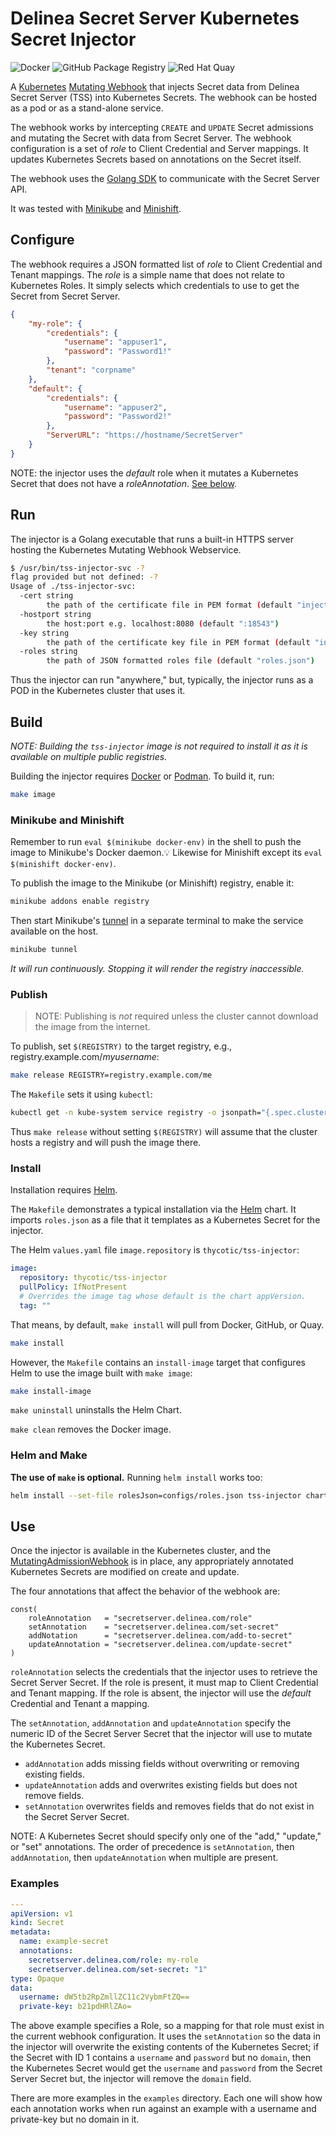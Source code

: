 # Delinea Secret Server Kubernetes Secret Injector

![Docker](https://github.com/DelineaXPM/tss-k8s/workflows/Docker/badge.svg)
![GitHub Package Registry](https://github.com/DelineaXPM/tss-k8s/workflows/GitHub%20Package%20Registry/badge.svg)
![Red Hat Quay](https://github.com/DelineaXPM/tss-k8s/workflows/Red%20Hat%20Quay/badge.svg)

A [Kubernetes](https://kubernetes.io/)
[Mutating Webhook](https://kubernetes.io/docs/reference/access-authn-authz/extensible-admission-controllers/#admission-webhooks)
that injects Secret data from Delinea Secret Server (TSS) into Kubernetes Secrets.
The webhook can be hosted as a pod or as a stand-alone service.

The webhook works by intercepting `CREATE` and `UPDATE` Secret admissions and mutating the Secret with data from Secret Server.
The webhook configuration is a set of _role_ to Client Credential and Server mappings.
It updates Kubernetes Secrets based on annotations on the Secret itself.

The webhook uses the [Golang SDK](https://github.com/DelineaXPM/tss-sdk-go) to communicate with the Secret Server API.

It was tested with [Minikube](https://minikube.sigs.k8s.io/) and [Minishift](https://docs.okd.io/3.11/minishift/index.html).

## Configure

The webhook requires a JSON formatted list of _role_ to Client Credential and Tenant mappings.
The _role_ is a simple name that does not relate to Kubernetes Roles.
It simply selects which credentials to use to get the Secret from Secret Server.

```json
{
    "my-role": {
        "credentials": {
            "username": "appuser1",
            "password": "Password1!"
        },
        "tenant": "corpname"
    },
    "default": {
        "credentials": {
            "username": "appuser2",
            "password": "Password2!"
        },
        "ServerURL": "https://hostname/SecretServer"
    }
}
```

NOTE: the injector uses the _default_ role when it mutates a Kubernetes Secret that does not have a _roleAnnotation_.
[See below](#use).

## Run

The injector is a Golang executable that runs a built-in HTTPS server hosting the Kubernetes Mutating Webhook Webservice.

```bash
$ /usr/bin/tss-injector-svc -?
flag provided but not defined: -?
Usage of ./tss-injector-svc:
  -cert string
        the path of the certificate file in PEM format (default "injector.pem")
  -hostport string
        the host:port e.g. localhost:8080 (default ":18543")
  -key string
        the path of the certificate key file in PEM format (default "injector.key")
  -roles string
        the path of JSON formatted roles file (default "roles.json")
```

Thus the injector can run "anywhere," but, typically, the injector runs as a POD in the Kubernetes cluster that uses it.

## Build

_NOTE: Building the `tss-injector` image is not required to install it as it is available on multiple public registries._

Building the injector requires [Docker](https://www.docker.com/) or [Podman](https://podman.io/). To build it, run:

```sh
make image
```

### Minikube and Minishift

Remember to run `eval $(minikube docker-env)` in the shell to push the image to Minikube's Docker daemon.💡
Likewise for Minishift except its `eval $(minishift docker-env)`.

To publish the image to the Minikube (or Minishift) registry, enable it:

```sh
minikube addons enable registry
```

Then start Minikube's [tunnel](https://minikube.sigs.k8s.io/docs/commands/tunnel/) in a separate terminal to make the service available on the host.

```sh
minikube tunnel
```

_It will run continuously. Stopping it will render the registry inaccessible._

### Publish

> NOTE: Publishing is _not_ required unless the cluster cannot download the image from the internet.

To publish, set `$(REGISTRY)` to the target registry, e.g., registry.example.com/_myusername_:

```sh
make release REGISTRY=registry.example.com/me
```

The `Makefile` sets it using `kubectl`:

```sh
kubectl get -n kube-system service registry -o jsonpath="{.spec.clusterIP}{':'}{.spec.ports[0].port}"
```

Thus `make release` without setting `$(REGISTRY)` will assume that the cluster hosts a registry and will push the image there.

### Install

Installation requires [Helm](https://helm.sh).

The `Makefile` demonstrates a typical installation via the [Helm](https://helm.sh/) chart.
It imports `roles.json` as a file that it templates as a Kubernetes Secret for the injector.

The Helm `values.yaml` file `image.repository` is `thycotic/tss-injector`:

```yaml
image:
  repository: thycotic/tss-injector
  pullPolicy: IfNotPresent
  # Overrides the image tag whose default is the chart appVersion.
  tag: ""
```

That means, by default, `make install` will pull from Docker, GitHub, or Quay.

```sh
make install
```

However, the `Makefile` contains an `install-image` target that configures Helm to use the image built with `make image`:

```sh
make install-image
```

`make uninstall` uninstalls the Helm Chart.

`make clean` removes the Docker image.

### Helm and Make

__The use of `make` is optional.__ Running `helm install` works too:

```sh
helm install --set-file rolesJson=configs/roles.json tss-injector charts/tss-injector
```

## Use

Once the injector is available in the Kubernetes cluster, and the
[MutatingAdmissionWebhook](https://kubernetes.io/docs/reference/access-authn-authz/admission-controllers/#mutatingadmissionwebhook)
is in place, any appropriately annotated Kubernetes Secrets are modified on create and update.

The four annotations that affect the behavior of the webhook are:

```golang
const(
    roleAnnotation   = "secretserver.delinea.com/role"
    setAnnotation    = "secretserver.delinea.com/set-secret"
    addNotation      = "secretserver.delinea.com/add-to-secret"
    updateAnnotation = "secretserver.delinea.com/update-secret"
)
```

`roleAnnotation` selects the credentials that the injector uses to retrieve the Secret Server Secret.
If the role is present, it must map to Client Credential and Tenant mapping.
If the role is absent, the injector will use the _default_ Credential and Tenant a mapping.

The `setAnnotation`, `addAnnotation` and `updateAnnotation` specify the numeric ID of
the Secret Server Secret that the injector will use to mutate the Kubernetes Secret.

* `addAnnotation` adds missing fields without overwriting or removing existing fields.
* `updateAnnotation` adds and overwrites existing fields but does not remove fields.
* `setAnnotation` overwrites fields and removes fields that do not exist in the Secret Server Secret.

NOTE: A Kubernetes Secret should specify only one of the "add," "update," or "set" annotations.
The order of precedence is `setAnnotation`, then `addAnnotation`, then `updateAnnotation` when multiple are present.

### Examples

```yaml
---
apiVersion: v1
kind: Secret
metadata:
  name: example-secret
  annotations:
    secretserver.delinea.com/role: my-role
    secretserver.delinea.com/set-secret: "1"
type: Opaque
data:
  username: dW5tb2RpZmllZC11c2VybmFtZQ==
  private-key: b21pdHRlZAo=
```

The above example specifies a Role, so a mapping for that role must exist in the
current webhook configuration. It uses the `setAnnotation` so the data in the
injector will overwrite the existing contents of the Kubernetes Secret;
if the Secret with ID 1 contains a `username` and `password` but no `domain`, then the Kubernetes Secret would get the `username` and
`password` from the Secret Server Secret but, the injector will remove the `domain` field.

There are more examples in the `examples` directory. Each one will show
how each annotation works when run against an example with a username and
private-key but no domain in it.

